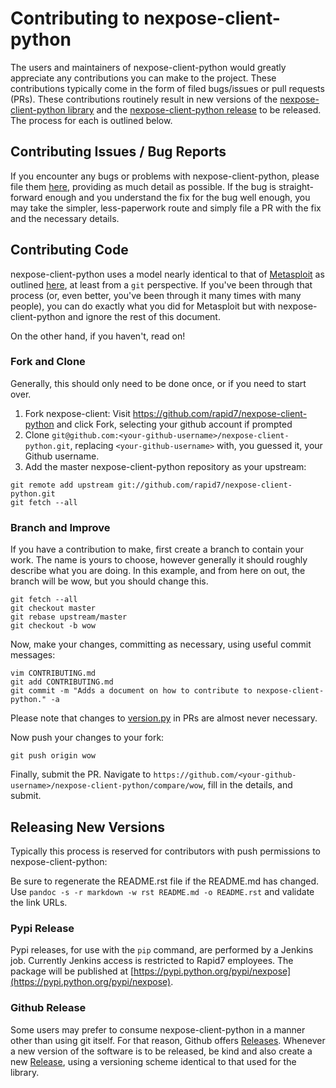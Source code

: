 # Contributing to nexpose-client-python

The users and maintainers of nexpose-client-python would greatly appreciate any contributions
you can make to the project. These contributions typically come in the form of
filed bugs/issues or pull requests (PRs). These contributions routinely result
in new versions of the [nexpose-client-python library](https://pypi.python.org/pypi/nexpose) and the
[nexpose-client-python release](https://github.com/rapid7/nexpose-client-python/releases) to be released. The
process for each is outlined below.

## Contributing Issues / Bug Reports

If you encounter any bugs or problems with nexpose-client-python, please file them
[here](https://github.com/rapid7/nexpose-client-python/issues/new), providing as much detail as
possible. If the bug is straight-forward enough and you understand the fix for
the bug well enough, you may take the simpler, less-paperwork route and simply
file a PR with the fix and the necessary details.

## Contributing Code

nexpose-client-python uses a model nearly identical to that of
[Metasploit](https://github.com/rapid7/metasploit-framework) as outlined
[here](https://github.com/rapid7/metasploit-framework/wiki/Setting-Up-a-Metasploit-Development-Environment),
at least from a ```git``` perspective. If you've been through that process
(or, even better, you've been through it many times with many people), you can
do exactly what you did for Metasploit but with nexpose-client-python and ignore the rest of
this document.

On the other hand, if you haven't, read on!

### Fork and Clone

Generally, this should only need to be done once, or if you need to start over.

1. Fork nexpose-client: Visit https://github.com/rapid7/nexpose-client-python and click Fork,
   selecting your github account if prompted
2. Clone ```git@github.com:<your-github-username>/nexpose-client-python.git```, replacing
```<your-github-username>``` with, you guessed it, your Github username.
3. Add the master nexpose-client-python repository as your upstream:
```
git remote add upstream git://github.com/rapid7/nexpose-client-python.git
git fetch --all
```

### Branch and Improve

If you have a contribution to make, first create a branch to contain your
work. The name is yours to choose, however generally it should roughly
describe what you are doing. In this example, and from here on out, the
branch will be wow, but you should change this.

```
git fetch --all
git checkout master
git rebase upstream/master
git checkout -b wow
```

Now, make your changes, committing as necessary, using useful commit messages:

```
vim CONTRIBUTING.md
git add CONTRIBUTING.md
git commit -m "Adds a document on how to contribute to nexpose-client-python." -a
```

Please note that changes to [version.py](version.py) in PRs are almost never necessary.

Now push your changes to your fork:

```
git push origin wow
```

Finally, submit the PR. Navigate to ```https://github.com/<your-github-username>/nexpose-client-python/compare/wow```, fill in the details, and submit.

## Releasing New Versions

Typically this process is reserved for contributors with push permissions to
nexpose-client-python:

Be sure to regenerate the README.rst file if the README.md has changed. Use `pandoc -s -r markdown -w rst README.md -o README.rst` and validate the link URLs.

### Pypi Release

Pypi releases, for use with the `pip` command, are performed by a Jenkins job. Currently Jenkins access is restricted to Rapid7 employees. The package will be published at [https://pypi.python.org/pypi/nexpose](https://pypi.python.org/pypi/nexpose).

### Github Release

Some users may prefer to consume nexpose-client-python in a manner other than using git itself. For that reason, Github offers [Releases](https://github.com/blog/1547-release-your-software). Whenever a new version of the software is to be released, be kind and also create a new [Release](https://github.com/rapid7/nexpose-client-python/releases), using a versioning scheme identical to that used for the library.
